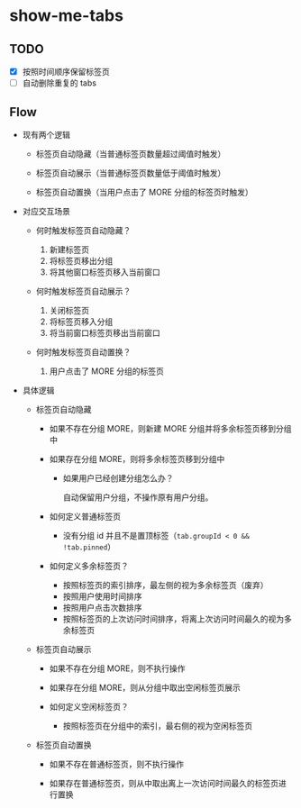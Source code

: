 # show-me-tabs

## TODO

- [x] 按照时间顺序保留标签页
- [ ] 自动删除重复的 tabs

## Flow

- 现有两个逻辑

  - 标签页自动隐藏（当普通标签页数量超过阈值时触发）

  - 标签页自动展示（当普通标签页数量低于阈值时触发）

  - 标签页自动置换（当用户点击了 MORE 分组的标签页时触发）

- 对应交互场景

  - 何时触发标签页自动隐藏？

    1. 新建标签页
    2. 将标签页移出分组
    3. 将其他窗口标签页移入当前窗口

  - 何时触发标签页自动展示？

    1. 关闭标签页
    2. 将标签页移入分组
    3. 将当前窗口标签页移出当前窗口

  - 何时触发标签页自动置换？

    1. 用户点击了 MORE 分组的标签页

- 具体逻辑

  - 标签页自动隐藏

    - 如果不存在分组 MORE，则新建 MORE 分组并将多余标签页移到分组中

    - 如果存在分组 MORE，则将多余标签页移到分组中

      - 如果用户已经创建分组怎么办？

        自动保留用户分组，不操作原有用户分组。

    - 如何定义普通标签页

      - 没有分组 id 并且不是置顶标签（`tab.groupId < 0 && !tab.pinned`）

    - 如何定义多余标签页？

      - 按照标签页的索引排序，最左侧的视为多余标签页（废弃）
      - 按照用户使用时间排序
      - 按照用户点击次数排序
      - 按照标签页的上次访问时间排序，将离上次访问时间最久的视为多余标签页

  - 标签页自动展示

    - 如果不存在分组 MORE，则不执行操作

    - 如果存在分组 MORE，则从分组中取出空闲标签页展示

    - 如何定义空闲标签页？

      - 按照标签页在分组中的索引，最右侧的视为空闲标签页

  - 标签页自动置换

    - 如果不存在普通标签页，则不执行操作

    - 如果存在普通标签页，则从中取出离上一次访问时间最久的标签页进行置换
